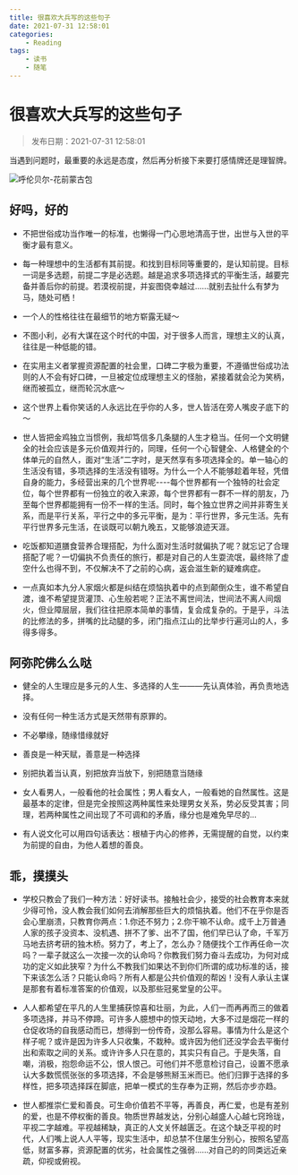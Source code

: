 ```yaml
---
title: 很喜欢大兵写的这些句子
date: 2021-07-31 12:58:01
categories: 
    - Reading
tags:
    - 读书
    - 随笔
---
```

# 很喜欢大兵写的这些句子

> 发布日期：2021-07-31 12:58:01

当遇到问题时，最重要的永远是态度，然后再分析接下来要打感情牌还是理智牌。

<!--more-->

![呼伦贝尔-花前蒙古包](https://lilu-pic-bed.oss-cn-beijing.aliyuncs.com/my-blog/20210731-hen-xi-huan-da-bing-de-ju-zi/hua-qian-meng-gu-bao.jpeg)

## 好吗，好的

- 不把世俗成功当作唯一的标准，也懒得一门心思地清高于世，出世与入世的平衡才最有意义。

- 每一种理想中的生活都有其前提。和找到目标同等重要的，是认知前提。目标一词是多选题，前提二字是必选题。越是追求多项选择式的平衡生活，越要完备并善后你的前提。若漠视前提，并妄图侥幸越过……就别去扯什么有梦为马，随处可栖！

- 一个人的性格往往在最细节的地方崭露无疑～

- 不图小利，必有大谋在这个时代的中国，对于很多人而言，理想主义的认真，往往是一种低能的错。

- 在实用主义者掌握资源配置的社会里，口碑二字极为重要，不遵循世俗成功法则的人不会有好口碑，一旦被定位成理想主义的怪胎，紧接着就会沦为笑柄，继而被孤立，继而轮沉水底～

- 这个世界上看你笑话的人永远比在乎你的人多，世人皆活在旁人嘴皮子底下的～

- 世人皆把金鸡独立当惯例，我却笃信多几条腿的人生才稳当。任何一个文明健全的社会应该是多元价值观并行的，同理，任何一个心智健全、人格健全的个体单元的自然人，面对“生活”二字时，是天然享有多项选择全的。单一轴心的生活没有错，多项选择的生活没有错呀。为什么一个人不能够趁着年轻，凭借自身的能力，多经营出来的几个世界呢----每个世界都有一个独特的社会定位，每个世界都有一份独立的收入来源，每个世界都有一群不一样的朋友，乃至每个世界都能拥有一份不一样的生活。同时，每个独立世界之间并非寄生关系，而是平行关系，平行之中的多元平衡，是为：平行世界，多元生活。先有平行世界多元生活，在谈既可以朝九晚五，又能够浪迹天涯。

- 吃饭都知道膳食营养合理搭配，为什么面对生活时就偏执了呢？就忘记了合理搭配了呢？一切偏执不负责任的旅行，都是对自己的人生耍流氓，最终除了虚空什么也得不到，不仅解决不了之前的心病，返会滋生新的疑难病症。

- 一点真如本九分人家烟火都是纠结在烦恼执着中的点到颠倒众生，谁不希望自渡，谁不希望提货灌顶、心生般若呢？正法不离世间法，世间法不离人间烟火，但业障层层，我们往往把原本简单的事情，复会成复杂的。于是乎，斗法的比修法的多，拼嘴的比动腿的多，闭门指点江山的比举步行遍河山的人，多得多得多。


## 阿弥陀佛么么哒

- 健全的人生理应是多元的人生、多选择的人生———先认真体验，再负责地选择。

- 没有任何一种生活方式是天然带有原罪的。

- 不必攀缘，随缘惜缘就好

- 善良是一种天赋，善意是一种选择

- 别把执着当认真，别把放弃当放下，别把随意当随缘

- 女人看男人，一般看他的社会属性；男人看女人，一般看她的自然属性。这是最基本的定律，但是完全按照这两种属性来处理男女关系，势必反受其害；同理，若两种属性之间出现了不可调和的矛盾，缘分也是难免早尽的…

- 有人说文化可以用四句话表达：根植于内心的修养，无需提醒的自觉，以约束为前提的自由，为他人着想的善良。


## 乖，摸摸头

- 学校只教会了我们一种方法：好好读书。接触社会少，接受的社会教育本来就少得可怜，没人教会我们如何去消解那些巨大的烦恼执着。他们不在乎你是否会心里崩溃，只教育你两点：1.你还不努力；2.你干嘛不认命。成千上万普通人家的孩子没资本、没机遇、拼不了爹、出不了国，他们早已认了命，千军万马地去挤考研的独木桥。努力了，考上了，怎么办？随便找个工作再任命一次吗？一辈子就这么一次接一次的认命吗？你教我们努力奋斗去成功，为何对成功的定义如此狭窄？为什么不教我们如果达不到你们所谓的成功标准的话，接下来该怎么活？只能认命吗？所有人都是公共价值观的帮凶！没有人承认主谋是那套有着标准答案的价值观，以及那些冠冕堂皇的公平。

- 人人都希望在平凡的人生里捕获惊喜和壮丽，为此，人们一而再再而三的做着多项选择，并马不停蹄。可许多人臆想中的惊天动地，大多不过是烟花一样的仓促收场的自我感动而已，想得到一份传奇，没那么容易。事情为什么是这个样子呢？或许是因为许多人只收集，不栽种。或许因为他们还没学会去平衡付出和索取之间的关系。或许许多人只在意的，其实只有自己。于是失落，自嘲，消极，抱怨命运不公，恨人恨己。可他们并不愿意检讨自己，设置不愿承认大多数慌慌张张的多项选择，不会是够熊掰玉米而已。他们归罪于选择的多样性，把多项选择踩在脚底，把单一模式的生存奉为正朔，然后亦步亦趋。

- 世人都推崇仁爱和善良。可生命价值若不平等，再善良，再仁爱，也是有差别的爱，也是不停权衡的善良。物质世界越发达，分别心越盛人心越七窍玲珑，平视二字越难。平视越稀缺，真正的人文关怀越匮乏。在这个缺乏平视的时代，人们嘴上说人人平等，现实生活中，却总禁不住屡生分别心，按照名望高低，财富多寡，资源配置的优劣，社会属性之强弱……对自己的的同类远近亲疏，仰视或俯视。